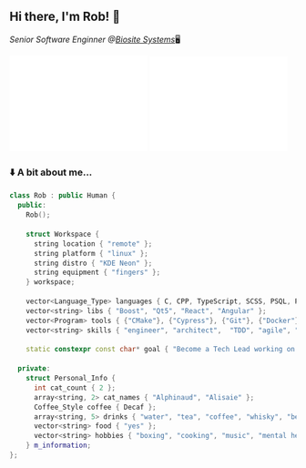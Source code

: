 <h2>Hi there, I'm Rob! 👋</h2>
<p><em>Senior Software Enginner @<a href="https://www.biositesystems.com/">Biosite Systems</a></em>🖥️</p>

<span>
  <a href="#"><img float="left" width="48%" alt="🦑" src="about.svg"></a>
  <a href="#"><img float="right" width="48%" alt="🦑" src="commit-calendar.svg "></a>
</span>

### ⬇️ A bit about me... </h3>

```cpp
class Rob : public Human {
  public:
    Rob();

    struct Workspace {
      string location { "remote" };
      string platform { "linux" };
      string distro { "KDE Neon" };
      string equipment { "fingers" };
    } workspace;

    vector<Language_Type> languages { C, CPP, TypeScript, SCSS, PSQL, Python };
    vector<string> libs { "Boost", "Qt5", "React", "Angular" };
    vector<Program> tools { {"CMake"}, {"Cypress"}, {"Git"}, {"Docker"}, {"VSCode"} };
    vector<string> skills { "engineer", "architect",  "TDD", "agile", "communicate", "mentor" };

    static constexpr const char* goal { "Become a Tech Lead working on code which makes a difference." };

  private:
    struct Personal_Info {
      int cat_count { 2 };
      array<string, 2> cat_names { "Alphinaud", "Alisaie" };
      Coffee_Style coffee { Decaf };
      array<string, 5> drinks { "water", "tea", "coffee", "whisky", "beer" };
      vector<string> food { "yes" };
      vector<string> hobbies { "boxing", "cooking", "music", "mental health advocacy" };
    } m_information;
};
```
</p>

